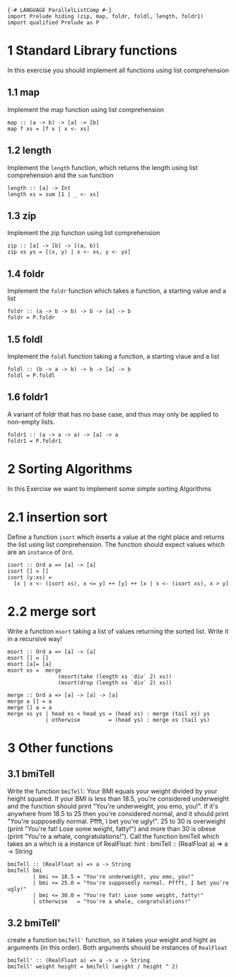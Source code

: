 ```
{-# LANGUAGE ParallelListComp #-}
import Prelude hiding (zip, map, foldr, foldl, length, foldr1)
import qualified Prelude as P
```

# 1 Standard Library functions
In this exercise you should implement all functions
using list comprehension

## 1.1 map
Implement the map function using list comprehension
```
map :: (a -> b) -> [a] -> [b]
map f xs = [f x | x <- xs]
```

## 1.2 length
Implement the `length` function, which returns the length
using list comprehension and the `sum` function
```
length :: [a] -> Int
length xs = sum [1 | _ <- xs]
```

## 1.3 zip
Implement the zip function using list comprehension
```
zip :: [a] -> [b] -> [(a, b)]
zip xs ys = [(x, y) | x <- xs, y <- ys]
```
## 1.4 foldr
Implement the `foldr` function which takes a function, a starting value and a list 
```
foldr :: (a -> b -> b) -> b -> [a] -> b
foldr = P.foldr
```

## 1.5 foldl
Implement the `foldl` function taking a function, a starting vlaue and a list
```
foldl :: (b -> a -> b) -> b -> [a] -> b 
foldl = P.foldl
```

## 1.6 foldr1
A variant of foldr that has no base case, and thus may only be applied to non-empty lists.
```
foldr1 :: (a -> a -> a) -> [a] -> a 
foldr1 = P.foldr1
```

# 2 Sorting Algorithms
In this Exercise we want to implement some simple sorting 
Algorithms
# 2.1 insertion sort
Define a function `isort` which inserts a value at the right place 
and returns the list using list comprehension. The function should expect values which are an `instance` 
of `Ord`.
``` 
isort :: Ord a => [a] -> [a]
isort [] = []
isort (y:xs) = 
  [x | x <- (isort xs), x <= y] ++ [y] ++ [x | x <- (isort xs), x > y]
```

# 2.2 merge sort
Write a function `msort` taking a list of values 
returning the sorted list. Write it in a recursive way!

```
msort :: Ord a => [a] -> [a]
msort [] = []
msort [a]= [a]
msort xs =  merge
                (msort(take (length xs `div` 2) xs))
                (msort(drop (length xs `div` 2) xs))

merge :: Ord a => [a] -> [a] -> [a]
merge a [] = a
merge [] a = a
merge xs ys | head xs < head ys = (head xs) : merge (tail xs) ys
            | otherwise         = (head ys) : merge xs (tail ys)   
```

# 3 Other functions

## 3.1 bmiTell
Write the function `bmiTell`:
Your BMI equals your weight divided by your height squared. If your BMI is less than 18.5, you're considered underweight and the function should print "You're underweight, you emo, you!". If it's anywhere from 18.5 to 25 then you're considered normal, and it should print "You're supposedly normal. Pffft, I bet you're ugly!". 25 to 30 is overweight (print "You're fat! Lose some weight, fatty!") and more than 30 is obese (print  "You're a whale, congratulations!"). Call the function bmiTell which takes an a which is a instance of RealFloat: 
hint : bmiTell :: (RealFloat a) => a -> String  
```
bmiTell :: (RealFloat a) => a -> String  
bmiTell bmi  
        | bmi <= 18.5 = "You're underweight, you emo, you!"  
        | bmi <= 25.0 = "You're supposedly normal. Pffft, I bet you're ugly!"  
        | bmi <= 30.0 = "You're fat! Lose some weight, fatty!"  
        | otherwise   = "You're a whale, congratulations!"  
```

## 3.2 bmiTell'
create a function `bmiTell'` function, so it takes your weight and hight as arguments (in this order). Both arguments should be instances of `RealFloat`
```
bmiTell' :: (RealFloat a) => a -> a -> String
bmiTell' weight height = bmiTell (weight / height ^ 2)
```


